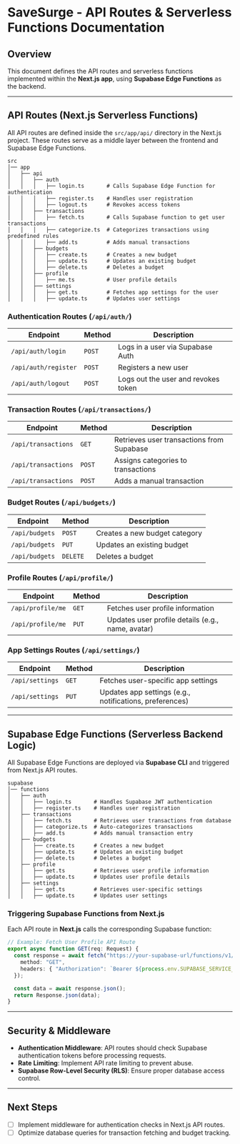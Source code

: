 # SaveSurge - API Routes & Serverless Functions Documentation

## Overview

This document defines the API routes and serverless functions implemented within the **Next.js app**, using **Supabase
Edge Functions** as the backend.

---

## API Routes (Next.js Serverless Functions)

All API routes are defined inside the `src/app/api/` directory in the Next.js project. These routes serve as a middle
layer between the frontend and Supabase Edge Functions.

```text
src
│── app
│   ├── api
│   │   ├── auth
│   │   │   ├── login.ts       # Calls Supabase Edge Function for authentication
│   │   │   ├── register.ts    # Handles user registration
│   │   │   ├── logout.ts      # Revokes access tokens
│   │   ├── transactions
│   │   │   ├── fetch.ts       # Calls Supabase function to get user transactions
│   │   │   ├── categorize.ts  # Categorizes transactions using predefined rules
│   │   │   ├── add.ts         # Adds manual transactions
│   │   ├── budgets
│   │   │   ├── create.ts      # Creates a new budget
│   │   │   ├── update.ts      # Updates an existing budget
│   │   │   ├── delete.ts      # Deletes a budget
│   │   ├── profile
│   │   │   ├── me.ts          # User profile details
│   │   ├── settings
│   │   │   ├── get.ts         # Fetches app settings for the user
│   │   │   ├── update.ts      # Updates user settings
```

### Authentication Routes (`/api/auth/`)

| Endpoint             | Method | Description                         |
|----------------------|--------|-------------------------------------|
| `/api/auth/login`    | `POST` | Logs in a user via Supabase Auth    |
| `/api/auth/register` | `POST` | Registers a new user                |
| `/api/auth/logout`   | `POST` | Logs out the user and revokes token |

### Transaction Routes (`/api/transactions/`)

| Endpoint            | Method | Description                               |
|---------------------|--------|-------------------------------------------|
| `/api/transactions` | `GET`  | Retrieves user transactions from Supabase |
| `/api/transactions` | `POST` | Assigns categories to transactions        |
| `/api/transactions` | `POST` | Adds a manual transaction                 |

### Budget Routes (`/api/budgets/`)

| Endpoint       | Method   | Description                   |
|----------------|----------|-------------------------------|
| `/api/budgets` | `POST`   | Creates a new budget category |
| `/api/budgets` | `PUT`    | Updates an existing budget    |
| `/api/budgets` | `DELETE` | Deletes a budget              |

### Profile Routes (`/api/profile/`)

| Endpoint          | Method | Description                                       |
|-------------------|--------|---------------------------------------------------|
| `/api/profile/me` | `GET`  | Fetches user profile information                  |
| `/api/profile/me` | `PUT`  | Updates user profile details (e.g., name, avatar) |

### App Settings Routes (`/api/settings/`)

| Endpoint        | Method | Description                                             |
|-----------------|--------|---------------------------------------------------------|
| `/api/settings` | `GET`  | Fetches user-specific app settings                      |
| `/api/settings` | `PUT`  | Updates app settings (e.g., notifications, preferences) |

---

## Supabase Edge Functions (Serverless Backend Logic)

All Supabase Edge Functions are deployed via **Supabase CLI** and triggered from Next.js API routes.

```text
supabase
│── functions
│   ├── auth
│   │   ├── login.ts       # Handles Supabase JWT authentication
│   │   ├── register.ts    # Handles user registration
│   ├── transactions
│   │   ├── fetch.ts       # Retrieves user transactions from database
│   │   ├── categorize.ts  # Auto-categorizes transactions
│   │   ├── add.ts         # Adds manual transaction entry
│   ├── budgets
│   │   ├── create.ts      # Creates a new budget
│   │   ├── update.ts      # Updates an existing budget
│   │   ├── delete.ts      # Deletes a budget
│   ├── profile
│   │   ├── get.ts         # Retrieves user profile information
│   │   ├── update.ts      # Updates user profile details
│   ├── settings
│   │   ├── get.ts         # Retrieves user-specific settings
│   │   ├── update.ts      # Updates user settings
```

### Triggering Supabase Functions from Next.js

Each API route in **Next.js** calls the corresponding Supabase function:

```ts
// Example: Fetch User Profile API Route
export async function GET(req: Request) {
  const response = await fetch("https://your-supabase-url/functions/v1/get-profile", {
    method: "GET",
    headers: { "Authorization": `Bearer ${process.env.SUPABASE_SERVICE_ROLE}` },
  });

  const data = await response.json();
  return Response.json(data);
}
```

---

## Security & Middleware

- **Authentication Middleware**: API routes should check Supabase authentication tokens before processing requests.
- **Rate Limiting**: Implement API rate limiting to prevent abuse.
- **Supabase Row-Level Security (RLS)**: Ensure proper database access control.

---

## Next Steps

- [ ] Implement middleware for authentication checks in Next.js API routes.
- [ ] Optimize database queries for transaction fetching and budget tracking.
